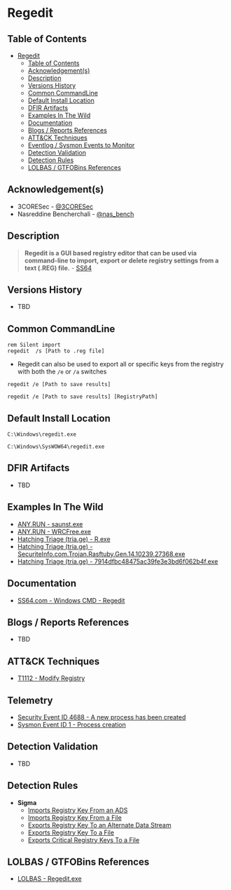 # Regedit

## Table of Contents

- [Regedit](#regedit)
  - [Table of Contents](#table-of-contents)
  - [Acknowledgement(s)](#acknowledgements)
  - [Description](#description)
  - [Versions History](#versions-history)
  - [Common CommandLine](#common-commandline)
  - [Default Install Location](#default-install-location)
  - [DFIR Artifacts](#dfir-artifacts)
  - [Examples In The Wild](#examples-in-the-wild)
  - [Documentation](#documentation)
  - [Blogs / Reports References](#blogs--reports-references)
  - [ATT&CK Techniques](#attck-techniques)
  - [Eventlog / Sysmon Events to Monitor](#eventlog--sysmon-events-to-monitor)
  - [Detection Validation](#detection-validation)
  - [Detection Rules](#detection-rules)
  - [LOLBAS / GTFOBins References](#lolbas--gtfobins-references)

## Acknowledgement(s)

- 3CORESec - [@3CORESec](https://twitter.com/3CORESec)
- Nasreddine Bencherchali - [@nas_bench](https://twitter.com/nas_bench)

## Description

> **Regedit is a GUI based registry editor that can be used via command-line to import, export or delete registry settings from a text (.REG) file.** - [SS64](https://ss64.com/nt/regedit.html)

## Versions History

- TBD

## Common CommandLine

```batch
rem Silent import
regedit  /s [Path to .reg file]
```

- Regedit can also be used to export all or specific keys from the registry with both the `/e` or `/a` switches

```batch
regedit /e [Path to save results]

regedit /e [Path to save results] [RegistryPath]
```

## Default Install Location

```batch
C:\Windows\regedit.exe

C:\Windows\SysWOW64\regedit.exe
```

## DFIR Artifacts

- TBD

## Examples In The Wild

- [ANY.RUN - saunst.exe](https://app.any.run/tasks/33d86d27-df89-44d9-a89e-6918d1a69090/)
- [ANY.RUN - WRCFree.exe](https://app.any.run/tasks/48e4e0b5-0090-43cd-a1f8-408e7986ffde/)
- [Hatching Triage (tria.ge) - R.exe](https://tria.ge/210301-sc8ww8l552/behavioral2#report)
- [Hatching Triage (tria.ge) - SecuriteInfo.com.Trojan.Rasftuby.Gen.14.10239.27368.exe](https://tria.ge/201226-qpcc9747bn/behavioral1#report)
- [Hatching Triage (tria.ge) - 7914dfbc48475ac39fe3e3bd6f062b4f.exe](https://tria.ge/201214-nn7g86q4ka/behavioral2#report)

## Documentation

- [SS64.com - Windows CMD - Regedit](https://ss64.com/nt/regedit.html)

## Blogs / Reports References

- TBD

## ATT&CK Techniques

- [T1112 - Modify Registry](https://attack.mitre.org/techniques/T1112)

## Telemetry

- [Security Event ID 4688 - A new process has been created](https://www.ultimatewindowssecurity.com/securitylog/encyclopedia/event.aspx?eventID=4688)
- [Sysmon Event ID 1 - Process creation](https://www.ultimatewindowssecurity.com/securitylog/encyclopedia/event.aspx?eventid=90001)

## Detection Validation

- TBD

## Detection Rules

- **Sigma**
  - [Imports Registry Key From an ADS](https://github.com/SigmaHQ/sigma/blob/master/rules/windows/process_creation/win_regedit_import_keys_ads.yml)
  - [Imports Registry Key From a File](https://github.com/SigmaHQ/sigma/blob/master/rules/windows/process_creation/win_regedit_import_keys.yml)
  - [Exports Registry Key To an Alternate Data Stream](https://github.com/SigmaHQ/sigma/blob/master/rules/windows/create_stream_hash/sysmon_regedit_export_to_ads.yml)
  - [Exports Registry Key To a File](https://github.com/SigmaHQ/sigma/blob/master/rules/windows/process_creation/win_regedit_export_keys.yml)
  - [Exports Critical Registry Keys To a File](https://github.com/SigmaHQ/sigma/blob/master/rules/windows/process_creation/win_regedit_export_critical_keys.yml)

## LOLBAS / GTFOBins References

- [LOLBAS - Regedit.exe](https://lolbas-project.github.io/lolbas/Binaries/Regedit/)
